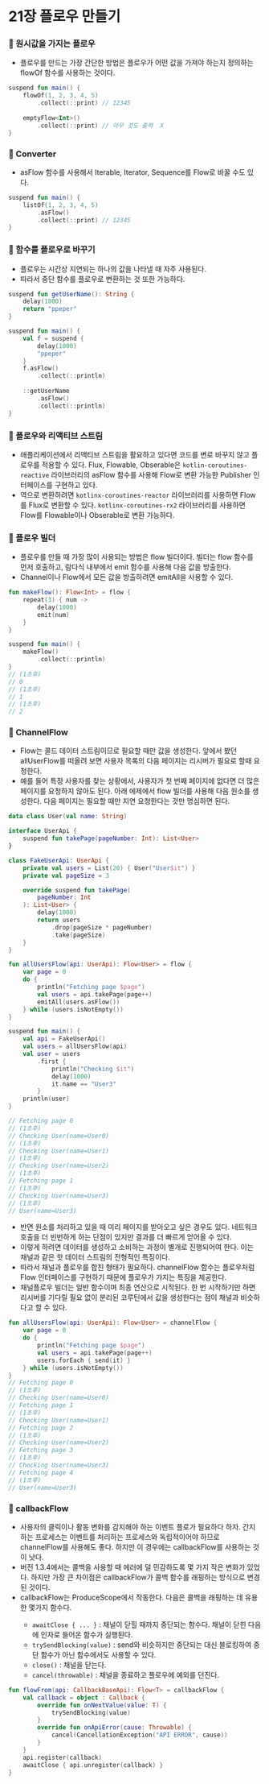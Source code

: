 # 21장 플로우 만들기

### 📌 원시값을 가지는 플로우

- 플로우를 만드는 가장 간단한 방법은 플로우가 어떤 값을 가져야 하는지 정의하는 flowOf 함수를 사용하는 것이다.

```kotlin
suspend fun main() {
    flowOf(1, 2, 3, 4, 5)
        .collect(::print) // 12345
    
    emptyFlow<Int>()
        .collect(::print) // 아무 것도 출력  X
}
```

### 📌 Converter

- asFlow 함수를 사용해서 Iterable, Iterator, Sequence를 Flow로 바꿀 수도 있다.

```kotlin
suspend fun main() {
    listOf(1, 2, 3, 4, 5)
        .asFlow()
        .collect(::print) // 12345
}
```

### 📌 함수를 플로우로 바꾸기

- 플로우는 시간상 지연되는 하나의 값을 나타낼 때 자주 사용된다.
- 따라서 중단 함수를 플로우로 변환하는 것 또한 가능하다.

```kotlin
suspend fun getUserName(): String {
    delay(1000)
    return "ppeper"
}

suspend fun main() {
    val f = suspend {
        delay(1000)
        "ppeper"
    }
    f.asFlow()
        .collect(::println)
    
    ::getUserName
        .asFlow()
        .collect(::println)
}
```

### 📌 플로우와 리액티브 스트림

- 애플리케이션에서 리액티브 스트림을 활요하고 있다면 코드를 변로 바꾸지 않고 플로우를 적용할 수 있다. Flux, Flowable, Obserable은 `kotlin-coroutines-reactive` 라이브러리의 asFlow 함수를 사용해 Flow로 변환 가능한 Publisher 인터페이스를 구현하고 있다.
- 역으로 변환하려면 `kotlinx-coroutines-reactor` 라이브러리를 사용하면 Flow를 Flux로 변환할 수 있다. `kotlinx-coroutines-rx2` 라이브러리를 사용하면 Flow를 Flowable이나 Obserable로 변환 가능하다.

### 📌 플로우 빌더

- 플로우를 만들 때 가장 많이 사용되는 방법은 flow 빌더이다. 빌더는 flow 함수를 먼저 호출하고, 람다식 내부에서 emit 함수를 사용해 다음 값을 방출한다.
- Channel이나 Flow에서 모든 값을 방출하려면 emitAll을 사용할 수 있다.

```kotlin
fun makeFlow(): Flow<Int> = flow {
    repeat(3) { num ->
        delay(1000)
        emit(num)
    }
}

suspend fun main() {
    makeFlow()
        .collect(::println)
}
// (1초후)
// 0
// (1초후)
// 1
// (1초후)
// 2
```

### 📌 ChannelFlow

- Flow는 콜드 데이터 스트림이므로 필요할 때만 값을 생성한다. 앞에서 봤던 allUserFlow를 떠올려 보면 사용자 목록의 다음 페이지는 리시버가 필요로 할때 요청한다.
- 예를 들어 특정 사용자를 찾는 상황에서, 사용자가 첫 번째 페이지에 없다면 더 많은 페이지를 요청하지 않아도 된다. 아래 에제에서 flow 빌더를 사용해 다음 원소를 생성한다. 다음 페이지는 필요할 때만 지연 요청한다는 것만 명심하면 된다.

```kotlin
data class User(val name: String)

interface UserApi {
    suspend fun takePage(pageNumber: Int): List<User>
}

class FakeUserApi: UserApi {
    private val users = List(20) { User("User$it") }
    private val pageSize = 3

    override suspend fun takePage(
        pageNumber: Int
    ): List<User> {
        delay(1000)
        return users
            .drop(pageSize * pageNumber)
            .take(pageSize)
    }
}

fun allUsersFlow(api: UserApi): Flow<User> = flow {
    var page = 0
    do {
        println("Fetching page $page")
        val users = api.takePage(page++)
        emitAll(users.asFlow())
    } while (users.isNotEmpty())
}

suspend fun main() {
    val api = FakeUserApi()
    val users = allUsersFlow(api)
    val user = users
        .first {
            println("Checking $it")
            delay(1000)
            it.name == "User3"
        }
    println(user)
}

// Fetching page 0
// (1초후)
// Checking User(name=User0)
// (1초후)
// Checking User(name=User1)
// (1초후)
// Checking User(name=User2)
// (1초후)
// Fetching page 1
// (1초후)
// Checking User(name=User3)
// (1초후)
// User(name=User3)
```

- 반면 원소를 처리하고 있을 때 미리 페이지를 받아오고 싶은 경우도 있다. 네트워크 호출을 더 빈번하게 하는 단점이 있지만 결과를 더 빠르게 얻어올 수 있다.
- 이렇게 하려면 데이터를 생성하고 소비하는 과정이 별개로 진행되어여 한다. 이는 채널과 같은 핫 데이터 스트림의 전형적인 특징이다.
- 따라서 채널과 플로우를 합친 형태가 필요하다. channelFlow 함수는 플로우처럼 Flow 인터페이스를 구현하기 때문에 플로우가 가지는 특징을 제공한다.
- 채널플로우 빌더는 일반 함수이며 최종 연산으로 시작된다. 한 번 시작하기만 하면 리시버를 기다릴 필요 없이 분리된 코루틴에서 값을 생성한다는 점이 채널과 비슷하다고 할 수 있다.

```kotlin
fun allUsersFlow(api: UserApi): Flow<User> = channelFlow {
    var page = 0
    do {
        println("Fetching page $page")
        val users = api.takePage(page++)
        users.forEach { send(it) }
    } while (users.isNotEmpty())
}
// Fetching page 0
// (1초후)
// Checking User(name=User0)
// Fetching page 1
// (1초후)
// Checking User(name=User1)
// Fetching page 2
// (1초후)
// Checking User(name=User2)
// Fetching page 3
// (1초후)
// Checking User(name=User3)
// Fetching page 4
// (1초후)
// User(name=User3)
```

### 📌 callbackFlow

- 사용자의 클릭이나 활동 변화를 감지해야 하는 이벤트 플로가 필요하다 하자. 간지하는 프로세스는 이벤트를 처리하는 프로세스와 독립적이어야 하므로 channelFlow를 사용해도 좋다. 하지만 이 경우에는 callbackFlow를 사용하는 것이 낫다.
- 버전 1.3.4에서는 콜백을 사용할 때 에러에 덜 민감하도록 몇 가지 작은 변화가 있었다. 하지만 가장 큰 차이점은 callbackFlow가 콜백 함수를 래핑하는 방식으로 변경된 것이다.
- callbackFlow는 ProduceScope<T>에서 작동한다. 다음은 콜백을 래핑하는 데 유용한 몇가지 함수다.
    - `awaitClose { ... }` : 채널이 닫힐 때까지 중단되는 함수다. 채널이 닫힌 다음에 인자로 들어온 함수가 실행된다.
    - `trySendBlocking(value)` : send와 비슷하지만 중단되는 대신 블로킹하여 중단 함수가 아닌 함수에서도 사용할 수 있다.
    - `close()` : 채널을 닫는다.
    - `cancel(throwable)` : 채널을 종료하고 플로우에 예외를 던진다.

```kotlin
fun flowFrom(api: CallbackBaseApi): Flow<T> = callbackFlow {
    val callback = object : Callback {
        override fun onNextValue(value: T) {
            trySendBlocking(value)
        }
        override fun onApiError(cause: Throwable) {
            cancel(CancellationException("API ERROR", cause))
        }
    }
    api.register(callback)
    awaitClose { api.unregister(callback) }
}
```